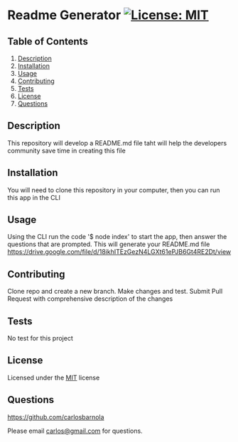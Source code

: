 
  # Readme Generator [![License: MIT](https://img.shields.io/badge/License-MIT-yellow.svg)](https://opensource.org/licenses/MIT)
  ## Table of Contents
  1. [Description](#Description)
  2. [Installation](#Installation)
  3. [Usage](#Usage)
  4. [Contributing](#Contributing)
  5. [Tests](#Tests)
  6. [License](#License)
  7. [Questions](#Questions)
  ## Description
  This repository will develop a README.md file taht will help the developers community save time in creating this file
  ## Installation
  You will need to clone this repository in your computer, then you can run this app in the CLI
  ## Usage
  Using the CLI run the code '$ node index' to start the app, then answer the questions that are prompted. This will generate your README.md file
  https://drive.google.com/file/d/18ikhITEzGezN4LGXt61ePJB6Gt4RE2Dt/view
  ## Contributing
  Clone repo and create a new branch. Make changes and test. Submit Pull Request with comprehensive description of the changes
  ## Tests
   No test for this project
  ## License
  Licensed under the [MIT](https://opensource.org/licenses/MIT)  license
    
  ## Questions
  https://github.com/carlosbarnola

  Please email carlos@gmail.com for questions.
  
